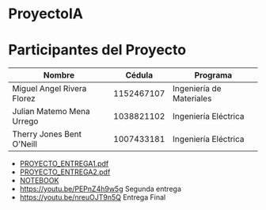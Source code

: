 # ProyectoIA
# Participantes del Proyecto

| Nombre                        | Cédula       | Programa                |
| ----------------------------- | ------------ | ----------------------- |
| Miguel Angel Rivera Florez    | 1152467107   | Ingeniería de Materiales|
| Julian Matemo Mena Urrego     | 1038821102   | Ingeniería Eléctrica    |
| Therry Jones Bent O'Neill     | 1007433181   | Ingeniería Eléctrica    |

- [PROYECTO_ENTREGA1.pdf](PROYECTO_ENTREGA1.pdf)
- [PROYECTO_ENTREGA2.pdf](PROYECTO_ENTREGA2.pdf)
- [NOTEBOOK](01-Exporacion_de_datos.ipynb)
- https://youtu.be/PEPnZ4h9w5g Segunda entrega
- https://youtu.be/nreuOJT9n5Q Entrega Final
  
